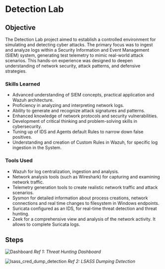 # Detection Lab

## Objective

The Detection Lab project aimed to establish a controlled environment for simulating and detecting cyber attacks. The primary focus was to ingest and analyze logs within a Security Information and Event Management (SIEM) system, generating test telemetry to mimic real-world attack scenarios. This hands-on experience was designed to deepen understanding of network security, attack patterns, and defensive strategies.

### Skills Learned

- Advanced understanding of SIEM concepts, practical application and Wazuh architecture.
- Proficiency in analyzing and interpreting network logs.
- Ability to generate and recognize attack signatures and patterns.
- Enhanced knowledge of network protocols and security vulnerabilities.
- Development of critical thinking and problem-solving skills in cybersecurity.
- Tuning up of IDS and Agents default Rules to narrow down false positives.
- Understanding and creation of Custom Rules in Wazuh, for specific log ingestion in the System.

### Tools Used

- Wazuh for log centralization, ingestion and analysis.
- Network analysis tools (such as Wireshark) for capturing and examining network traffic.
- Telemetry generation tools to create realistic network traffic and attack scenarios.
- Sysmon for detailed information about process creations, network connections and real time changes to filesystem in Windows endpoints.
- Suricata configured as an IDS, for real-time threat detection and threat hunting.
- Zeek for a comprehensive view and analysis of the network activity. It allows to complete Suricata logs.

## Steps

![Dashboard](https://github.com/user-attachments/assets/76ffab8b-f12f-4fc2-ad92-37002adc3653)
*Ref 1: Threat Hunting Dashboard*

![lsass_cred_dump_detection](https://github.com/user-attachments/assets/f332e549-ce21-4849-94e5-9ac3edf933e9)
*Ref 2: LSASS Dumping Detection*

